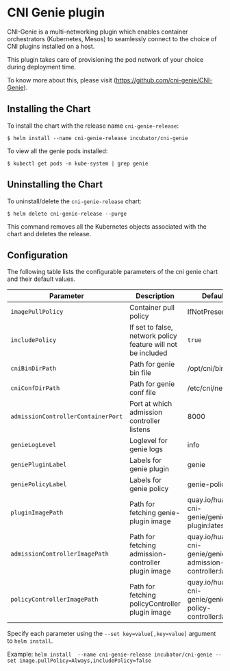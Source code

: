# CNI Genie plugin

CNI-Genie is a multi-networking plugin which enables container orchestrators (Kubernetes, Mesos) to seamlessly connect to the choice of CNI plugins installed on a host.

This plugin takes care of provisioning the pod network of your choice during deployment time.


To know more about this, please visit (https://github.com/cni-genie/CNI-Genie).

## Installing the Chart

To install the chart with the release name `cni-genie-release`:

```console
$ helm install --name cni-genie-release incubator/cni-genie
```

To view all the genie pods installed:
```console
$ kubectl get pods -n kube-system | grep genie
```


## Uninstalling the Chart

To uninstall/delete the `cni-genie-release` chart:

```console
$ helm delete cni-genie-release --purge
```

This command removes all the Kubernetes objects associated with the chart and deletes the release.

## Configuration

The following table lists the configurable parameters of the cni genie chart and their default values.

| Parameter | Description | Default |
| --------- | ----------- | ------- |
| `imagePullPolicy` | Container pull policy | IfNotPresent |
| `includePolicy`       | If set to false, network policy feature will not be included                  | `true`                                                   |
| `cniBinDirPath` | Path for genie bin file |  /opt/cni/bin
| `cniConfDirPath`| Path for genie conf file | /etc/cni/net.d
| `admissionControllerContainerPort`| Port at which admission controller listens | 8000
| `genieLogLevel` | Loglevel for genie logs | info
| `geniePluginLabel` | Labels for genie plugin | genie
| `geniePolicyLabel`| Labels for genie policy | genie-policy
| `pluginImagePath`| Path for fetching genie-plugin image | quay.io/huawei-cni-genie/genie-plugin:latest
| `admissionControllerImagePath` | Path for fetching admission-controller plugin image | quay.io/huawei-cni-genie/genie-admission-controller:latest
| `policyControllerImagePath` | Path for fetching policyController plugin image | quay.io/huawei-cni-genie/genie-policy-controller:latest

Specify each parameter using the `--set key=value[,key=value]` argument to `helm install`.

Example: `helm install  --name cni-genie-release incubator/cni-genie --set image.pullPolicy=Always,includePolicy=false`


